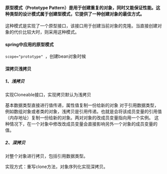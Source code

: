#### **原型模式（Prototype Pattern）是用于创建重复的对象，同时又能保证性能。这种类型的设计模式属于创建型模式，它提供了一种创建对象的最佳方式。**


这种模式是实现了一个原型接口，该接口用于创建当前对象的克隆。当直接创建对象的代价比较大时，则采用这种模式。


#### spring中应用的原型模式

`scope="prototype" `，创建bean对象时候

#### 深拷贝浅拷贝

##### 1、浅拷贝
实现Cloneable接口，实现拷贝默认为浅拷贝

基本数据类型直接进行值传递，属性值复制一份给新的对象
对于引用数据类型，例如数组对象或者类的对象，浅拷贝是引用传递。也就是会将该成员变量的引用值（内存地址）复制一份给新的对象。两对对象的改成员变量指向用一个实例。
这种情况下，在一个对象中修改改成员变量会直接影响另外一个对象的成员变量的值。

##### 2、深拷贝

对整个对象进行拷贝，包括引用数据类型。

实现方式：重写clone方法，对象序列化实现深拷贝。


